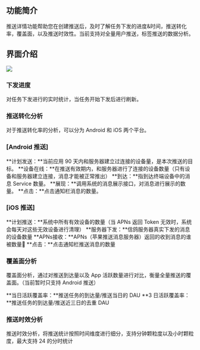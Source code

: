 ## 功能简介

推送详情功能帮助您在创建推送后，及时了解任务下发的进度&时间，推送转化率，覆盖面，以及推送时效性。当前支持对全量用户推送，标签推送的数据分析。

## 界面介绍
![](http://imgcache.tcecqpoc.fsphere.cn/image/mc.qcloudimg.com/static/img/40570d51bda9ecb6524253e58b53f488/image.png)
### 下发进度

对任务下发进行的实时统计，当任务开始下发后进行刷新。

### 推送转化分析
 
对于推送转化率的分析，可以分为 Android 和 iOS 两个平台。

### [Android 推送]

**计划发送：**当前应用 90 天内和服务器建立过连接的设备量，是本次推送的目标。
**设备在线：**在推送有效期内，和服务器进行了连接的设备数量（只有设备和服务器建立连接，消息才能被正常推出）
**到达：**指到达终端设备中的消息 Service 数量。
**展现：**调用系统的消息展示接口，对消息进行展示的数量。
**点击：**点击通知栏消息的数量。

### [iOS 推送]

**计划推送：**系统中所有有效设备的数量（当 APNs 返回 Token 无效时，系统会每天对这些无效设备进行清理）
**服务器下发：**信鸽服务器真实下发的消息的设备数量
**APNs接收：**APNs（苹果推送消息服务器）返回的收到消息的谁被数量
**点击：**点击通知栏推送消息的数量

### 覆盖面分析

覆盖面分析，通过对推送到达量以及 App 活跃数量进行对比，衡量全量推送的覆盖面。（当前暂时只支持 Android 推送）

**当日活跃覆盖率：**推送任务的到达量/推送当日的 DAU
**3 日活跃覆盖率：**推送任务的到达量/推送近三日的去重 DAU

### 推送时效分析

推送时效分析，将推送统计按照时间维度进行细分，支持分钟颗粒度以及小时颗粒度，最大支持 24 的分时统计
